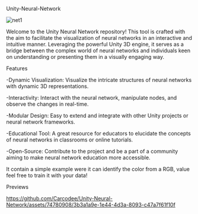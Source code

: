 
Unity-Neural-Network

![net1](https://github.com/Carcodee/Unity-Neural-Network/assets/74780908/63a027f6-f066-4e58-84e6-2820074127d1)

Welcome to the Unity Neural Network repository! This tool is crafted with the aim to facilitate the visualization of neural networks in an interactive and intuitive manner. Leveraging the powerful Unity 3D engine, it serves as a bridge between the complex world of neural networks and individuals keen on understanding or presenting them in a visually engaging way.

Features

  -Dynamic Visualization: Visualize the intricate structures of neural networks with dynamic 3D representations.

  -Interactivity: Interact with the neural network, manipulate nodes, and observe the changes in real-time.

  -Modular Design: Easy to extend and integrate with other Unity projects or neural network frameworks.

  -Educational Tool: A great resource for educators to elucidate the concepts of neural networks in classrooms or online tutorials.

  -Open-Source: Contribute to the project and be a part of a community aiming to make neural network education more accessible.

It contain a simple example were it can identify the color from a RGB, value feel free to train it with your data!

  Previews

https://github.com/Carcodee/Unity-Neural-Network/assets/74780908/3b3a1a9e-1e44-4d3a-8093-c47a7f61f10f

